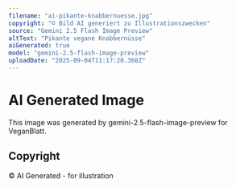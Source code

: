 ```yaml
---
filename: "ai-pikante-knabbernuesse.jpg"
copyright: "© Bild AI generiert zu Illustrationszwecken"
source: "Gemini 2.5 Flash Image Preview"
altText: "Pikante vegane Knabbernüsse"
aiGenerated: true
model: "gemini-2.5-flash-image-preview"
uploadDate: "2025-09-04T11:17:20.368Z"
---
```


# AI Generated Image

This image was generated by gemini-2.5-flash-image-preview for VeganBlatt.

## Copyright
© AI Generated - for illustration

